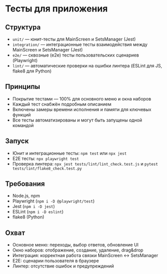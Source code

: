 # Тесты для приложения

## Структура
- `unit/` — юнит-тесты для MainScreen и SetsManager (Jest)
- `integration/` — интеграционные тесты взаимодействия между MainScreen и SetsManager (Jest)
- `e2e/` — сквозные (e2e) тесты пользовательских сценариев (Playwright)
- `lint/` — автоматические проверки на ошибки линтера (ESLint для JS, flake8 для Python)

## Принципы
- Покрытие тестами — 100% для основного меню и окна наборов
- Каждый тест снабжён подробным описанием
- Включены замеры времени исполнения и памяти для ключевых функций
- Все тесты автоматизированы и могут быть запущены одной командой

## Запуск
- Юнит и интеграционные тесты: `npm test` или `npx jest`
- E2E тесты: `npx playwright test`
- Проверка линтера: `npx jest tests/lint/lint_check.test.js` и `pytest tests/lint/flake8_check.test.py`

## Требования
- Node.js, npm
- Playwright (`npm i -D @playwright/test`)
- Jest (`npm i -D jest`)
- ESLint (`npm i -D eslint`)
- flake8 (Python)

## Охват
- Основное меню: переходы, выбор ответов, обновление UI
- Окно наборов: отображение, создание, удаление, drag&drop
- Интеграция: корректная работа связки MainScreen <-> SetsManager
- E2E: сценарии пользователя в браузере
- Линтер: отсутствие ошибок и предупреждений 